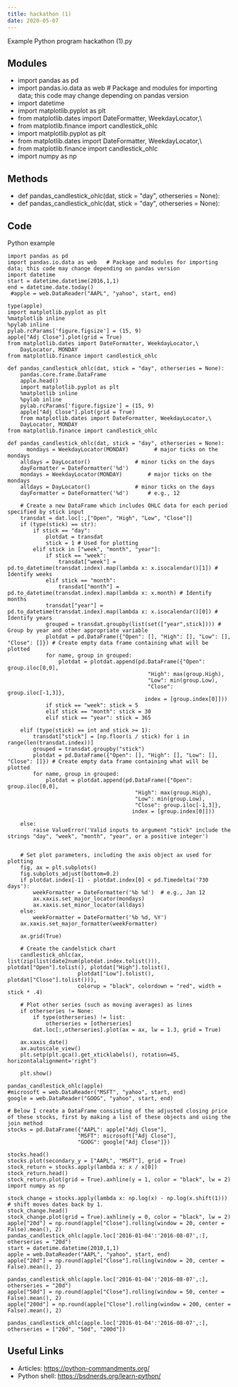 ```yaml
---
title: hackathon (1)
date: 2020-05-07
---
```

Example Python program hackathon (1).py

## Modules

* import pandas as pd
* import pandas.io.data as web   # Package and modules for importing data; this code may change depending on pandas version
* import datetime
* import matplotlib.pyplot as plt
* from matplotlib.dates import DateFormatter, WeekdayLocator,\
* from matplotlib.finance import candlestick_ohlc
* import matplotlib.pyplot as plt
* from matplotlib.dates import DateFormatter, WeekdayLocator,\
* from matplotlib.finance import candlestick_ohlc
* import numpy as np

## Methods

* def pandas_candlestick_ohlc(dat, stick = "day", otherseries = None):
* def pandas_candlestick_ohlc(dat, stick = "day", otherseries = None):

## Code

Python example

    import pandas as pd
    import pandas.io.data as web   # Package and modules for importing data; this code may change depending on pandas version
    import datetime
    start = datetime.datetime(2016,1,1)
    end = datetime.date.today()
     #apple = web.DataReader("AAPL", "yahoo", start, end)
     
    type(apple)
    import matplotlib.pyplot as plt
    %matplotlib inline
    %pylab inline
    pylab.rcParams['figure.figsize'] = (15, 9)
    apple["Adj Close"].plot(grid = True)
    from matplotlib.dates import DateFormatter, WeekdayLocator,\
        DayLocator, MONDAY
    from matplotlib.finance import candlestick_ohlc
     
    def pandas_candlestick_ohlc(dat, stick = "day", otherseries = None):
        pandas.core.frame.DataFrame
        apple.head()
        import matplotlib.pyplot as plt
        %matplotlib inline
        %pylab inline
        pylab.rcParams['figure.figsize'] = (15, 9)
        apple["Adj Close"].plot(grid = True)
        from matplotlib.dates import DateFormatter, WeekdayLocator,\
        DayLocator, MONDAY
    from matplotlib.finance import candlestick_ohlc
     
    def pandas_candlestick_ohlc(dat, stick = "day", otherseries = None):
          mondays = WeekdayLocator(MONDAY)        # major ticks on the mondays
        alldays = DayLocator()              # minor ticks on the days
        dayFormatter = DateFormatter('%d')
        mondays = WeekdayLocator(MONDAY)        # major ticks on the mondays
        alldays = DayLocator()              # minor ticks on the days
        dayFormatter = DateFormatter('%d')      # e.g., 12
     
        # Create a new DataFrame which includes OHLC data for each period specified by stick input
        transdat = dat.loc[:,["Open", "High", "Low", "Close"]]
        if (type(stick) == str):
            if stick == "day":
                plotdat = transdat
                stick = 1 # Used for plotting
            elif stick in ["week", "month", "year"]:
                if stick == "week":
                    transdat["week"] = pd.to_datetime(transdat.index).map(lambda x: x.isocalendar()[1]) # Identify weeks
                elif stick == "month":
                    transdat["month"] = pd.to_datetime(transdat.index).map(lambda x: x.month) # Identify months
                transdat["year"] = pd.to_datetime(transdat.index).map(lambda x: x.isocalendar()[0]) # Identify years
                grouped = transdat.groupby(list(set(["year",stick]))) # Group by year and other appropriate variable
                plotdat = pd.DataFrame({"Open": [], "High": [], "Low": [], "Close": []}) # Create empty data frame containing what will be plotted
                for name, group in grouped:
                    plotdat = plotdat.append(pd.DataFrame({"Open": group.iloc[0,0],
                                                "High": max(group.High),
                                                "Low": min(group.Low),
                                                "Close": group.iloc[-1,3]},
                                               index = [group.index[0]]))
                if stick == "week": stick = 5
                elif stick == "month": stick = 30
                elif stick == "year": stick = 365
     
        elif (type(stick) == int and stick >= 1):
            transdat["stick"] = [np.floor(i / stick) for i in range(len(transdat.index))]
            grouped = transdat.groupby("stick")
            plotdat = pd.DataFrame({"Open": [], "High": [], "Low": [], "Close": []}) # Create empty data frame containing what will be plotted
            for name, group in grouped:
                plotdat = plotdat.append(pd.DataFrame({"Open": group.iloc[0,0],
                                            "High": max(group.High),
                                            "Low": min(group.Low),
                                            "Close": group.iloc[-1,3]},
                                           index = [group.index[0]]))
     
        else:
            raise ValueError('Valid inputs to argument "stick" include the strings "day", "week", "month", "year", or a positive integer')
     
     
        # Set plot parameters, including the axis object ax used for plotting
        fig, ax = plt.subplots()
        fig.subplots_adjust(bottom=0.2)
        if plotdat.index[-1] - plotdat.index[0] < pd.Timedelta('730 days'):
            weekFormatter = DateFormatter('%b %d')  # e.g., Jan 12
            ax.xaxis.set_major_locator(mondays)
            ax.xaxis.set_minor_locator(alldays)
        else:
            weekFormatter = DateFormatter('%b %d, %Y')
        ax.xaxis.set_major_formatter(weekFormatter)
     
        ax.grid(True)
     
        # Create the candelstick chart
        candlestick_ohlc(ax, list(zip(list(date2num(plotdat.index.tolist())), plotdat["Open"].tolist(), plotdat["High"].tolist(),
                          plotdat["Low"].tolist(), plotdat["Close"].tolist())),
                          colorup = "black", colordown = "red", width = stick * .4)
     
        # Plot other series (such as moving averages) as lines
        if otherseries != None:
            if type(otherseries) != list:
                otherseries = [otherseries]
            dat.loc[:,otherseries].plot(ax = ax, lw = 1.3, grid = True)
     
        ax.xaxis_date()
        ax.autoscale_view()
        plt.setp(plt.gca().get_xticklabels(), rotation=45, horizontalalignment='right')
     
        plt.show()
     
    pandas_candlestick_ohlc(apple)
    #microsoft = web.DataReader("MSFT", "yahoo", start, end)
    google = web.DataReader("GOOG", "yahoo", start, end)
     
    # Below I create a DataFrame consisting of the adjusted closing price of these stocks, first by making a list of these objects and using the join method
    stocks = pd.DataFrame({"AAPL": apple["Adj Close"],
                          "MSFT": microsoft["Adj Close"],
                          "GOOG": google["Adj Close"]})
     
    stocks.head()
    stocks.plot(secondary_y = ["AAPL", "MSFT"], grid = True)
    stock_return = stocks.apply(lambda x: x / x[0])
    stock_return.head()
    stock_return.plot(grid = True).axhline(y = 1, color = "black", lw = 2)
    import numpy as np
     
    stock_change = stocks.apply(lambda x: np.log(x) - np.log(x.shift(1))) # shift moves dates back by 1.
    stock_change.head()
    stock_change.plot(grid = True).axhline(y = 0, color = "black", lw = 2)
    apple["20d"] = np.round(apple["Close"].rolling(window = 20, center = False).mean(), 2)
    pandas_candlestick_ohlc(apple.loc['2016-01-04':'2016-08-07',:], otherseries = "20d")
    start = datetime.datetime(2010,1,1)
    apple = web.DataReader("AAPL", "yahoo", start, end)
    apple["20d"] = np.round(apple["Close"].rolling(window = 20, center = False).mean(), 2)
     
    pandas_candlestick_ohlc(apple.loc['2016-01-04':'2016-08-07',:], otherseries = "20d")
    apple["50d"] = np.round(apple["Close"].rolling(window = 50, center = False).mean(), 2)
    apple["200d"] = np.round(apple["Close"].rolling(window = 200, center = False).mean(), 2)
     
    pandas_candlestick_ohlc(apple.loc['2016-01-04':'2016-08-07',:], otherseries = ["20d", "50d", "200d"])
    
    

## Useful Links

- Articles: https://python-commandments.org/
- Python shell: https://bsdnerds.org/learn-python/

